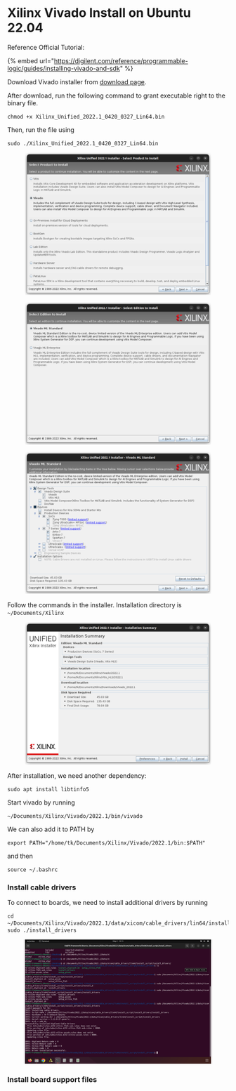 # Xilinx Vivado Install on Ubuntu 22.04

Reference Official Tutorial:

{% embed url="https://digilent.com/reference/programmable-logic/guides/installing-vivado-and-sdk" %}



Download Vivado installer from [download page](https://www.xilinx.com/member/forms/download/xef.html?filename=Xilinx\_Unified\_2022.1\_0420\_0327\_Lin64.bin).

After download, run the following command to grant executable right to the binary file.

```
chmod +x Xilinx_Unified_2022.1_0420_0327_Lin64.bin
```

Then, run the file using&#x20;

```
sudo ./Xilinx_Unified_2022.1_0420_0327_Lin64.bin
```



<figure><img src="../.gitbook/assets/image (101).png" alt=""><figcaption></figcaption></figure>

<figure><img src="../.gitbook/assets/image (3) (1) (1).png" alt=""><figcaption></figcaption></figure>

<figure><img src="../.gitbook/assets/image (4) (2) (1) (1).png" alt=""><figcaption></figcaption></figure>

Follow the commands in the installer. Installation directory is `~/Documents/Xilinx`

<figure><img src="../.gitbook/assets/image (5) (2).png" alt=""><figcaption></figcaption></figure>



After installation, we need another dependency:

```
sudo apt install libtinfo5
```



Start vivado by running

```
~/Documents/Xilinx/Vivado/2022.1/bin/vivado
```

We can also add it to PATH by

```
export PATH="/home/tk/Documents/Xilinx/Vivado/2022.1/bin:$PATH"
```

and then

```
source ~/.bashrc
```



### Install cable drivers

To connect to boards, we need to install additional drivers by running

```
cd ~/Documents/Xilinx/Vivado/2022.1/data/xicom/cable_drivers/lin64/install_script/install_drivers
sudo ./install_drivers
```

<figure><img src="../.gitbook/assets/image (53).png" alt=""><figcaption></figcaption></figure>



### Install board support files



